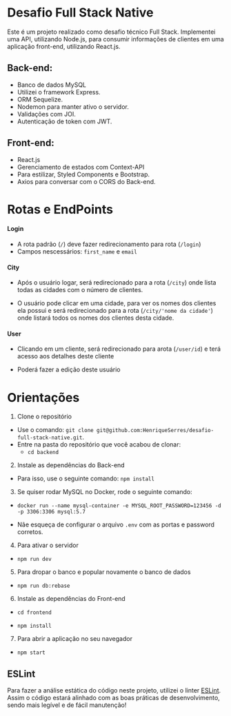 # Desafio Full Stack Native

Este é um projeto realizado como desafio técnico Full Stack.
Implementei uma API, utilizando Node.js, para consumir informações de clientes em uma aplicação front-end, utilizando React.js.

## Back-end:
- Banco de dados MySQL
- Utilizei o framework Express.
- ORM Sequelize.
- Nodemon para manter ativo o servidor.
- Validações com JOI.
- Autenticação de token com JWT.

## Front-end:
- React.js
- Gerenciamento de estados com Context-API
- Para estilizar, Styled Components e Bootstrap.
- Axios para conversar com o CORS do Back-end.

# Rotas e EndPoints

#### Login
- A rota padrão (`/`) deve fazer redirecionamento para rota (`/login`)
- Campos nescessários: `first_name` e `email`

#### City

- Após o usuário logar, será redirecionado para a rota (`/city`) onde lista todas as cidades com o número de clientes.

- O usuário pode clicar em uma cidade, para ver os nomes dos clientes ela possui e será redirecionado para a rota (`/city/'nome da cidade'`) onde listará todos os nomes dos clientes desta cidade.

#### User

- Clicando em um cliente, será redirecionado para arota (`/user/id`) e terá acesso aos detalhes deste cliente

- Poderá fazer a edição deste usuário

# Orientações


1. Clone o repositório

- Use o comando: `git clone git@github.com:HenriqueSerres/desafio-full-stack-native.git`.
- Entre na pasta do repositório que você acabou de clonar:
  - `cd backend`

2. Instale as dependências do Back-end

- Para isso, use o seguinte comando: `npm install`

3. Se quiser rodar MySQL no Docker, rode o seguinte comando:

- `docker run --name mysql-container -e MYSQL_ROOT_PASSWORD=123456 -d -p 3306:3306 mysql:5.7`

- Nãe esqueça de configurar o arquivo `.env` com as portas e password corretos.

4. Para ativar o servidor

- `npm run dev`

5. Para dropar o banco e popular novamente o banco de dados

- `npm run db:rebase`

6. Instale as dependências do Front-end 

- `cd frontend`

- `npm install`

7. Para abrir a aplicação no seu navegador

- `npm start`

## ESLint

Para fazer a análise estática do código neste projeto, utilizei o linter [ESLint](https://eslint.org/). Assim o código estará alinhado com as boas práticas de desenvolvimento, sendo mais legível e de fácil manutenção!

  
